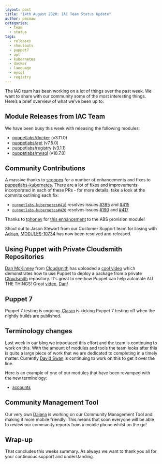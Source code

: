 ```yaml
---
layout: post
title: "14th August 2020: IAC Team Status Update"
author: pmcmaw
categories:
  - team
  - status
tags:
  - releases
  - shoutouts
  - puppet7
  - apt
  - kubernetes
  - docker
  - language
  - mysql
  - registry
---
```


The IAC team has been working on a lot of things over the past week.
We want to share with our community some of the most interesting things.
Here’s a brief overview of what we’ve been up to:

## Module Releases from IAC Team
We have been busy this week with releasing the following modules:
- [puppetlabs/docker](https://forge.puppet.com/puppetlabs/docker) (v3.11.0)
- [puppetlabs/apt](https://forge.puppet.com/puppetlabs/apt) (v7.5.0)
- [puppetlabs/registry](https://forge.puppet.com/puppetlabs/registry) (v3.1.1)
- [puppetlabs/mysql](https://forge.puppet.com/puppetlabs/mysql) (v10.7.0)


## Community Contributions
A massive thanks to [scoopex][scoopex] for a number of enhancements and fixes to [puppetlabs-kubernetes][puppetlabs-kubernetes]. There are a lot of fixes and improvements incorporated in each of these PRs - for more details, take a look at the commits outlining each fix:
- [`puppetlabs-kubernetes#418`][kubernetes-pr-418] resolves issues [#365][kubernetes-issue-365] and [#415][kubernetes-issue-415]
- [`puppetlabs-kubernetes#420`][kubernetes-pr-420] resolves issues [#190][kubernetes-issue-190] and [#417][kubernetes-issue-417]

Thanks to [tphoney][tphoney] for [this enhancement][abs-enhancement] to the ABS provision module!

Shout out to Jason Stewart from our Customer Support team for liasing with [Adrian][adrian_iurca], [MODULES-10734](https://tickets.puppetlabs.com/browse/MODULES-10734) has now been resolved and released.

## Using Puppet with Private Cloudsmith Repositories
[Dan McKinney][dan-mckinney] from [Cloudsmith][cloudsmith] has uploaded a [cool video][cloudsmith-puppet-vid] which demonstrates how to use Puppet to deploy a package from a private [Cloudsmith][cloudsmith] repository.
It's great to see how Puppet can help automate ALL THE THINGS!
Great [video][cloudsmith-puppet-vid], [Dan][dan-mckinney]!

## Puppet 7
Puppet 7 testing is ongoing. [Ciaran][ciaran_mccrisken] is kicking Puppet 7 testing off when the nightly builds are published.


## Terminology changes
Last week in our blog we introduced this effort and the team is continuing to work on this. With the amount of modules and tools the team looks after this is quite a large piece of work that we are dedicated to completing in a timely matter. Currently [David Swan][david_swan] is continuing to work on this to get it over the line.

Here is an example of one of our modules that have been revamped with the new terminology:
- [accounts](https://github.com/puppetlabs/puppetlabs-accounts)


## Community Management Tool
Our very own [Daiana][Daiana] is working on our Community Management Tool and making it more mobile friendly. This means that soon everyone will be able to review our community reports from a mobile phone whilst on the go!


## Wrap-up
That concludes this weeks summary. As always we want to thank you all for your continuous support and understanding.

[ciaran_mccrisken]:       https://github.com/sanfrancisko
[Daiana]:                 https://github.com/daianamezdrea
[paula_muir]:             https://github.com/pmcmaw
[david_swan]:             https://github.com/davidswan22
[adrian_iurca]:           https://github.com/adrianiurca
[scoopex]:								https://github.com/scoopex
[puppetlabs-kubernetes]:	https://github.com/puppetlabs/puppetlabs-kubernetes
[kubernetes-pr-418]:			https://github.com/puppetlabs/puppetlabs-kubernetes/pull/418
[kubernetes-issue-365]:		https://github.com/puppetlabs/puppetlabs-kubernetes/issues/365
[kubernetes-issue-415]:		https://github.com/puppetlabs/puppetlabs-kubernetes/issues/415
[kubernetes-pr-420]:			https://github.com/puppetlabs/puppetlabs-kubernetes/pull/420
[kubernetes-issue-190]:		https://github.com/puppetlabs/puppetlabs-kubernetes/issues/190
[kubernetes-issue-417]:		https://github.com/puppetlabs/puppetlabs-kubernetes/issues/417
[tphoney]:								https://github.com/tphoney
[abs-enhancement]:				https://github.com/puppetlabs/provision/pull/126
[dan-mckinney]:           https://www.linkedin.com/in/dan-mckinney/
[cloudsmith-puppet-vid]:  https://www.youtube.com/watch?v=lCmS3omimEM
[cloudsmith]:             https://cloudsmith.com/
